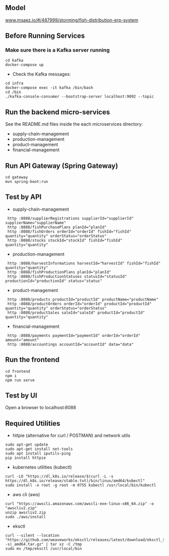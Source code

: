 # 

## Model
www.msaez.io/#/487999/storming/fish-distribution-erp-system

## Before Running Services
### Make sure there is a Kafka server running
```
cd kafka
docker-compose up
```
- Check the Kafka messages:
```
cd infra
docker-compose exec -it kafka /bin/bash
cd /bin
./kafka-console-consumer --bootstrap-server localhost:9092 --topic
```

## Run the backend micro-services
See the README.md files inside the each microservices directory:

- supply-chain-management
- production-management
- product-management
- financial-management


## Run API Gateway (Spring Gateway)
```
cd gateway
mvn spring-boot:run
```

## Test by API
- supply-chain-management
```
 http :8088/supplierRegistrations supplierId="supplierId" supplierName="supplierName" 
 http :8088/fishPurchasePlans planId="planId" 
 http :8088/fishOrders orderId="orderId" fishId="fishId" quantity="quantity" orderStatus="orderStatus" 
 http :8088/stocks stockId="stockId" fishId="fishId" quantity="quantity" 
```
- production-management
```
 http :8088/harvestInformations harvestId="harvestId" fishId="fishId" quantity="quantity" 
 http :8088/fishProductionPlans planId="planId" 
 http :8088/fishProductionStatuses statusId="statusId" productionId="productionId" status="status" 
```
- product-management
```
 http :8088/products productId="productId" productName="productName" 
 http :8088/productOrders orderId="orderId" productId="productId" quantity="quantity" orderStatus="orderStatus" 
 http :8088/productSales saleId="saleId" productId="productId" quantity="quantity" 
```
- financial-management
```
 http :8088/payments paymentId="paymentId" orderId="orderId" amount="amount" 
 http :8088/accountings accountId="accountId" data="data" 
```


## Run the frontend
```
cd frontend
npm i
npm run serve
```

## Test by UI
Open a browser to localhost:8088

## Required Utilities

- httpie (alternative for curl / POSTMAN) and network utils
```
sudo apt-get update
sudo apt-get install net-tools
sudo apt install iputils-ping
pip install httpie
```

- kubernetes utilities (kubectl)
```
curl -LO "https://dl.k8s.io/release/$(curl -L -s https://dl.k8s.io/release/stable.txt)/bin/linux/amd64/kubectl"
sudo install -o root -g root -m 0755 kubectl /usr/local/bin/kubectl
```

- aws cli (aws)
```
curl "https://awscli.amazonaws.com/awscli-exe-linux-x86_64.zip" -o "awscliv2.zip"
unzip awscliv2.zip
sudo ./aws/install
```

- eksctl 
```
curl --silent --location "https://github.com/weaveworks/eksctl/releases/latest/download/eksctl_$(uname -s)_amd64.tar.gz" | tar xz -C /tmp
sudo mv /tmp/eksctl /usr/local/bin
```

